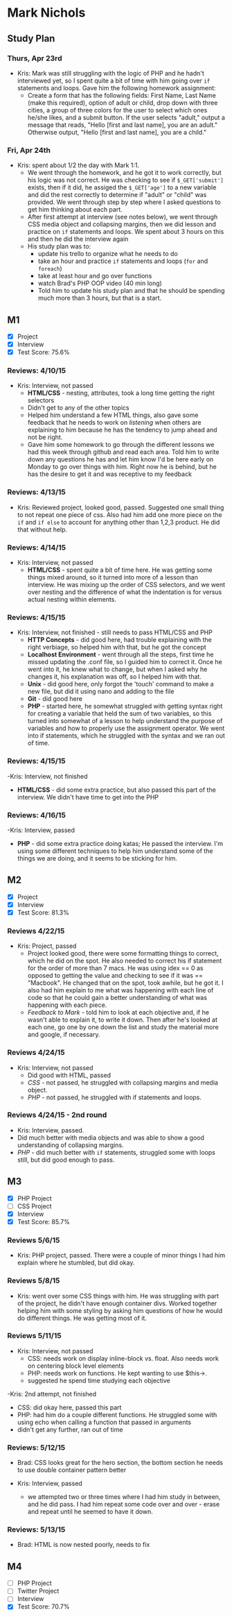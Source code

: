 # Mark Nichols

## Study Plan
### Thurs, Apr 23rd
- Kris: Mark was still struggling with the logic of PHP and he hadn't interviewed yet, so I spent quite a bit of time with him going over `if` statements and loops. Gave him the following homework assignment:
  - Create a form that has the following fields: First Name, Last Name (make this required), option of adult or child, drop down with three cities, a group of three colors for the user to select which ones he/she likes, and a submit button. If the user selects "adult," output a message that reads, "Hello [first and last name], you are an adult." Otherwise output, "Hello [first and last name], you are a child."

### Fri, Apr 24th
- Kris: spent about 1/2 the day with Mark 1:1. 
  - We went through the homework, and he got it to work correctly, but his logic was not correct. He was checking to see if `$_GET['submit']` exists, then if it did, he assiged the `$_GET['age']` to a new variable and did the rest correctly to determine if "adult" or "child" was provided. We went through step by step where I asked questions to get him thinking about each part. 
  - After first attempt at interview (see notes below), we went through CSS media object and collapsing margins, then we did lesson and practice on `if` statements and loops. We spent about 3 hours on this and then he did the interview again
  - His study plan was to:
    - update his trello to organize what he needs to do
    - take an hour and practice `if` statements and loops (`for` and `foreach`)
    - take at least hour and go over functions
    - watch Brad's PHP OOP video (40 min long)
    - Told him to update his study plan and that he should be spending much more than 3 hours, but that is a start. 

## M1

- [x] Project
- [x] Interview
- [x] Test Score: 75.6%

### Reviews: 4/10/15
- Kris: Interview, not passed
  - **HTML/CSS** - nesting, attributes, took a long time getting the right selectors
  - Didn't get to any of the other topics
  - Helped him understand a few HTML things, also gave some feedback that he needs to work on *listening* when others are explaining to him because he has the tendency to jump ahead and not be right. 
  - Gave him some homework to go through the different lessons we had this week through github and read each area. Told him to write down any questions he has and let him know I'd be here early on Monday to go over things with him. Right now he is behind, but he has the desire to get it and was receptive to my feedback

### Reviews: 4/13/15
- Kris: Reviewed project, looked good, passed. Suggested one small thing to not repeat one piece of css. Also had him add one more piece on the `if` and `if else` to account for anything other than 1,2,3 product. He did that without help.

### Reviews: 4/14/15
- Kris: Interview, not passed
  - **HTML/CSS** - spent quite a bit of time here. He was getting some things mixed around, so it turned into more of a lesson than interview. He was mixing up the order of CSS selectors, and we went over nesting and the difference of what the indentation is for versus actual nesting within elements. 

### Reviews: 4/15/15
- Kris: Interview, not finished - still needs to pass HTML/CSS and PHP
  - **HTTP Concepts** - did good here, had trouble explaining with the right verbiage, so helped him with that, but he got the concept
  - **Localhost Environment** - went through all the steps, first time he missed updating the .conf file, so I guided him to correct it. Once he went into it, he knew what to change, but when I asked why he changes it, his explanation was off, so I helped him with that.
  - **Unix** - did good here, only forgot the 'touch' command to make a new file, but did it using nano and adding to the file
  - **Git** - did good here
  - **PHP** - started here, he somewhat struggled with getting syntax right for creating a variable that held the sum of two variables, so this turned into somewhat of a lesson to help understand the purpose of variables and how to properly use the assignment operator. We went into if statements, which he struggled with the syntax and we ran out of time. 

### Reviews: 4/15/15
-Kris: Interview, not finished
  - **HTML/CSS** - did some extra practice, but also passed this part of the interview. We didn't have time to get into the PHP
  
### Reviews: 4/16/15
-Kris: Interview, passed
  - **PHP** - did some extra practice doing katas; He passed the interview. I'm using some different techniques to help him understand some of the things we are doing, and it seems to be sticking for him. 

## M2

- [x] Project
- [x] Interview
- [x] Test Score: 81.3%

### Reviews 4/22/15
- Kris: Project, passed
  - Project looked good, there were some formatting things to correct, which he did on the spot. He also needed to correct his if statement for the order of more than 7 macs. He was using idex == 0 as opposed to getting the value and checking to see if it was == "Macbook". He changed that on the spot, took awhile, but he got it. I also had him explain to me what was happening with each line of code so that he could gain a better understanding of what was happening with each piece. 
  - *Feedback to Mark* - told him to look at each objective and, if he wasn't able to explain it, to write it down. Then after he's looked at each one, go one by one down the list and study the material more and google, if necessary. 
### Reviews 4/24/15
- Kris: Interview, not passed
  - Did good with HTML, passed
  - *CSS* - not passed, he struggled with collapsing margins and media object. 
  - *PHP* - not passed, he struggled with if statements and loops.

### Reviews 4/24/15 - 2nd round
- Kris: Interview, passed. 
- Did much better with media objects and was able to show a good understanding of collapsing margins.
- *PHP* - did much better with `if` statements, struggled some with loops still, but did good enough to pass. 


## M3

- [x] PHP Project
- [ ] CSS Project
- [x] Interview
- [x] Test Score: 85.7%

### Reviews 5/6/15
- Kris: PHP project, passed. There were a couple of minor things I had him explain where he stumbled, but did okay. 

### Reviews 5/8/15
- Kris: went over some CSS things with him. He was struggling with part of the project, he didn't have enough container divs. Worked together helping him with some styling by asking him questions of how he would do different things. He was getting most of it. 

### Reviews 5/11/15
- Kris: Interview, not passed
  - CSS: needs work on display inline-block vs. float. Also needs work on centering block level elements
  - PHP: needs work on functions. He kept wanting to use $this->.
  - suggested he spend time studying each objective

-Kris: 2nd attempt, not finished
  - CSS: did okay here, passed this part
  - PHP: had him do a couple different functions. He struggled some with using echo when calling a function that passed in arguments
  - didn't get any further, ran out of time

### Reviews: 5/12/15
- Brad: CSS looks great for the hero section, the bottom section he needs to use double container pattern better

- Kris: Interview, passed
  - we attempted two or three times where I had him study in between, and he did pass. I had him repeat some code over and over - erase and repeat until he seemed to have it down. 

### Reviews: 5/13/15
- Brad: HTML is now nested poorly, needs to fix

## M4

- [ ] PHP Project
- [ ] Twitter Project
- [ ] Interview
- [x] Test Score: 70.7%

